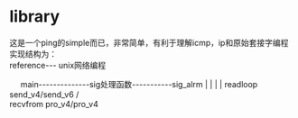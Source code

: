 # library
这是一个ping的simple而已，非常简单，有利于理解icmp，ip和原始套接字编程
实现结构为：            
 reference--- unix网络编程

      main--------------sig处理函数-----------sig_alrm
      |                                         |
      |                                         |
    readloop                                    send_v4/send_v6
  /       \
recvfrom   pro_v4/pro_v4 
